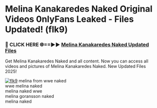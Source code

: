 # Melina Kanakaredes Naked Original Videos 0nlyFans Leaked - Files Updated! (flk9)

<h3>🔴 CLICK HERE 🌐==►► <a href="https://tinyurl.com/up5wt9bj" rel="nofollow">Melina Kanakaredes Naked Updated Files</a></h3>

Get Melina Kanakaredes Naked and all content. Now you can access all videos and pictures of Melina Kanakaredes Naked. New Updated Files 2025!

[![flk9](https://i.imgur.com/ABiUzMV.gif)](https://tinyurl.com/up5wt9bj)
melina from wwe naked<br>
wwe melina naked<br>
melina naked wwe<br>
melina goransson naked<br>
melina naked